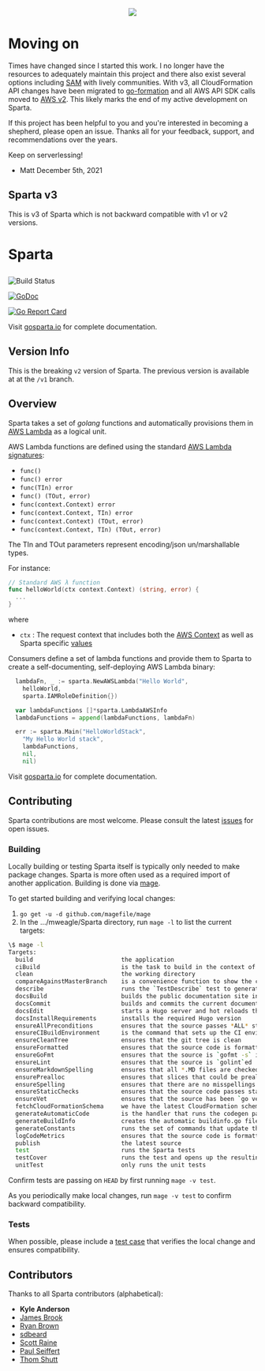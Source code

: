 <div align="center"><img src="https://raw.githubusercontent.com/mweagle/Sparta/master/docs_source/static/site/SpartaLogoLarge.png" />
</div>

# Moving on

Times have changed since I started this work. I no longer have the resources to adequately maintain this project and there also exist several options including [SAM](https://aws.amazon.com/serverless/sam/) with lively communities. With v3, all CloudFormation API changes have been migrated to [go-formation](https://github.com/awslabs/goformation) and all AWS API SDK calls moved to [AWS v2](https://github.com/aws/aws-sdk-go-v2). This likely marks the end of my active development on Sparta.

If this project has been helpful to you and you're interested in becoming a shepherd, please open an issue. Thanks all for your feedback, support, and recommendations over the years.

Keep on serverlessing!

- Matt
  December 5th, 2021

## Sparta v3

This is v3 of Sparta which is not backward compatible with v1 or v2 versions.

# Sparta <p align="center">

![Build Status](https://github.com/mweagle/Sparta/.github/workflows/go.yml/badge.svg)

[![GoDoc](https://godoc.org/github.com/mweagle/Sparta?status.svg)](https://godoc.org/github.com/mweagle/Sparta)

[![Go Report Card](https://goreportcard.com/badge/github.com/mweagle/Sparta)](https://goreportcard.com/report/github.com/mweagle/Sparta)

Visit [gosparta.io](https://gosparta.io) for complete documentation.

## Version Info

This is the breaking `v2` version of Sparta. The previous version is available at at the `/v1` branch.

## Overview

Sparta takes a set of _golang_ functions and automatically provisions them in
[AWS Lambda](https://aws.amazon.com/lambda/) as a logical unit.

AWS Lambda functions are defined using the standard [AWS Lambda signatures](https://aws.amazon.com/blogs/compute/announcing-go-support-for-aws-lambda/):

- `func()`
- `func() error`
- `func(TIn) error`
- `func() (TOut, error)`
- `func(context.Context) error`
- `func(context.Context, TIn) error`
- `func(context.Context) (TOut, error)`
- `func(context.Context, TIn) (TOut, error)`

The TIn and TOut parameters represent encoding/json un/marshallable types.

For instance:

```go
// Standard AWS λ function
func helloWorld(ctx context.Context) (string, error) {
  ...
}
```

where

- `ctx` : The request context that includes both the [AWS Context](https://github.com/aws/aws-lambda-go/blob/master/lambdacontext/context.go) as well as Sparta specific [values](https://godoc.org/github.com/mweagle/Sparta#pkg-constants.)

Consumers define a set of lambda functions and provide them to Sparta to create a self-documenting, self-deploying AWS Lambda binary:

```go
  lambdaFn, _ := sparta.NewAWSLambda("Hello World",
    helloWorld,
    sparta.IAMRoleDefinition{})

  var lambdaFunctions []*sparta.LambdaAWSInfo
  lambdaFunctions = append(lambdaFunctions, lambdaFn)

  err := sparta.Main("HelloWorldStack",
    "My Hello World stack",
    lambdaFunctions,
    nil,
    nil)
```

Visit [gosparta.io](https://gosparta.io) for complete documentation.

## Contributing

Sparta contributions are most welcome. Please consult the latest [issues](https://github.com/mweagle/Sparta/issues) for open issues.

### Building

Locally building or testing Sparta itself is typically only needed to make package
changes. Sparta is more often used as a required import of another application.
Building is done via [mage](https://magefile.org/).

To get started building and verifying local changes:

1. `go get -u -d github.com/magefile/mage`
1. In the .../mweagle/Sparta directory, run `mage -l` to list the current targets:

```bash
\$ mage -l
Targets:
  build                         the application
  ciBuild                       is the task to build in the context of CI pipeline
  clean                         the working directory
  compareAgainstMasterBranch    is a convenience function to show the comparisons of the current pushed branch against the master branch
  describe                      runs the `TestDescribe` test to generate a describe HTML output file at graph.html
  docsBuild                     builds the public documentation site in the /docs folder
  docsCommit                    builds and commits the current documentation with an autogenerated comment
  docsEdit                      starts a Hugo server and hot reloads the documentation at http://localhost:1313
  docsInstallRequirements       installs the required Hugo version
  ensureAllPreconditions        ensures that the source passes *ALL* static `ensure*` precondition steps
  ensureCIBuildEnvironment      is the command that sets up the CI environment to run the build.
  ensureCleanTree               ensures that the git tree is clean
  ensureFormatted               ensures that the source code is formatted with goimports
  ensureGoFmt                   ensures that the source is `gofmt -s` is empty
  ensureLint                    ensures that the source is `golint`ed
  ensureMarkdownSpelling        ensures that all *.MD files are checked for common spelling mistakes
  ensurePrealloc                ensures that slices that could be preallocated are enforced
  ensureSpelling                ensures that there are no misspellings in the source
  ensureStaticChecks            ensures that the source code passes static code checks
  ensureVet                     ensures that the source has been `go vet`ted
  fetchCloudFormationSchema     we have the latest CloudFormation schema as part of generating constants.
  generateAutomaticCode         is the handler that runs the codegen part of things
  generateBuildInfo             creates the automatic buildinfo.go file so that we can stamp the SHA into the binaries we build...
  generateConstants             runs the set of commands that update the embedded CONSTANTS for both local and AWS Lambda execution
  logCodeMetrics                ensures that the source code is formatted with goimports
  publish                       the latest source
  test                          runs the Sparta tests
  testCover                     runs the test and opens up the resulting report
  unitTest                      only runs the unit tests
```

Confirm tests are passing on `HEAD` by first running `mage -v test`.

As you periodically make local changes, run `mage -v test` to confirm backward compatibility.

### Tests

When possible, please include a [test case](https://golang.org/pkg/testing/) that verifies the local change and ensures compatibility.

## Contributors

Thanks to all Sparta contributors (alphabetical):

- **Kyle Anderson**
- [James Brook](https://github.com/jbrook)
- [Ryan Brown](https://github.com/ryansb)
- [sdbeard](https://github.com/sdbeard)
- [Scott Raine](https://github.com/nylar)
- [Paul Seiffert](https://github.com/seiffert)
- [Thom Shutt](https://github.com/thomshutt)
